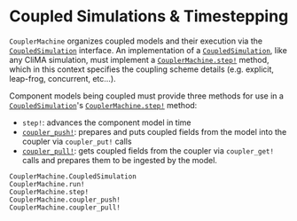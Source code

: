 # Coupled Simulations & Timestepping

`CouplerMachine` organizes coupled models and their execution
via the [`CoupledSimulation`](@ref) interface. An implementation
of a [`CoupledSimulation`](@ref), like any CliMA simulation, must 
implement a [`CouplerMachine.step!`](@ref) method, which in this context specifies
the coupling scheme details (e.g. explicit, leap-frog, concurrent, etc...).

Component models being coupled must provide three methods for use in a 
[`CoupledSimulation`](@ref)'s [`CouplerMachine.step!`](@ref) method:
- `step!`: advances the component model in time
- [`coupler_push!`](@ref): prepares and puts coupled fields from the model
    into the coupler via `coupler_put!` calls
- [`coupler_pull!`](@ref): gets coupled fields from the coupler
    via `coupler_get!` calls and prepares them to be ingested by the model.

```@docs
CouplerMachine.CoupledSimulation
CouplerMachine.run!
CouplerMachine.step!
CouplerMachine.coupler_push!
CouplerMachine.coupler_pull!
```